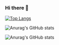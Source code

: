 ### Hi there 👋

[![Top Langs](https://github-readme-stats.vercel.app/api/top-langs/?username=matheuscandido1)](https://github.com/anuraghazra/github-readme-stats)

![Anurag's GitHub stats](https://github-readme-stats.vercel.app/api?username=matheuscandido1&show_icons=true)


![Anurag's GitHub stats](https://github-readme-stats.vercel.app/api?username=matheuscandido1&count_private=true)

<!--
**MatheusCandido1/MatheusCandido1** is a ✨ _special_ ✨ repository because its `README.md` (this file) appears on your GitHub profile.

Here are some ideas to get you started:

- 🔭 I’m currently working on ...
- 🌱 I’m currently learning ...
- 👯 I’m looking to collaborate on ...
- 🤔 I’m looking for help with ...
- 💬 Ask me about ...
- 📫 How to reach me: ...
- 😄 Pronouns: ...
- ⚡ Fun fact: ...
-->
